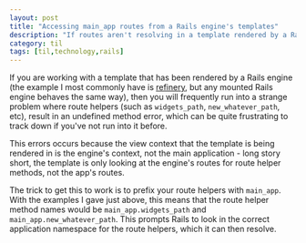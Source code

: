```yaml
---
layout: post
title: "Accessing main_app routes from a Rails engine's templates"
description: "If routes aren't resolving in a template rendered by a Rails engine, try using `main_app`."
category: til
tags: [til,technology,rails]
---
```


If you are working with a template that has been rendered by a Rails engine (the example I most commonly have is [refinery](https://github.com/refinery/refinerycms), but any mounted Rails engine behaves the same way), then you will frequently run into a strange problem where route helpers (such as `widgets_path`, `new_whatever_path`, etc), result in an undefined method error, which can be quite frustrating to track down if you've not run into it before.

This errors occurs because the view context that the template is being rendered in is the engine's context, not the main application - long story short, the template is only looking at the engine's routes for route helper methods, not the app's routes. 

The trick to get this to work is to prefix your route helpers with `main_app`. With the examples I gave just above, this means that the route helper method names would be `main_app.widgets_path` and `main_app.new_whatever_path`. This prompts Rails to look in the correct application namespace for the route helpers, which it can then resolve. 
